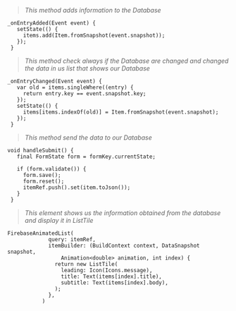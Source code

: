 >  *This method adds information to the Database* 
 ```
_onEntryAdded(Event event) {
    setState(() {
      items.add(Item.fromSnapshot(event.snapshot));
    });
  }
```

>  *This method check always if the Database are changed and changed the data in us list that shows our Database* 
 ```
_onEntryChanged(Event event) {
    var old = items.singleWhere((entry) {
      return entry.key == event.snapshot.key;
    });
    setState(() {
      items[items.indexOf(old)] = Item.fromSnapshot(event.snapshot);
    });
  }
```

>  *This method send the data to our Database* 
 ```
void handleSubmit() {
    final FormState form = formKey.currentState;

    if (form.validate()) {
      form.save();
      form.reset();
      itemRef.push().set(item.toJson());
    }
  }
```
  
>  *This element shows us the information obtained from the database and display it in ListTile*  
 ```
FirebaseAnimatedList(
              query: itemRef,
              itemBuilder: (BuildContext context, DataSnapshot snapshot,
                  Animation<double> animation, int index) {
                return new ListTile(
                  leading: Icon(Icons.message),
                  title: Text(items[index].title),
                  subtitle: Text(items[index].body),
                );
              },
            )
```


